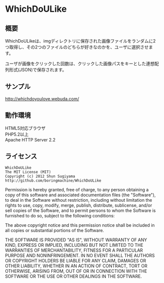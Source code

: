 WhichDoULike
=============



概要
-------------
WhichDoULikeは、imgディレクトリに保存された画像ファイルをランダムに2つ取得し、その2つのファイルのどちらが好きなのかを、ユーザに選択させます。  
  
ユーザが画像をクリックした回数は、クリックした画像パスをキーとした連想配列形式(JSON)で保存されます。

サンプル
-------------
<http://whichdoyoulove.webuda.com/>


動作環境
-------------
HTML5対応ブラウザ  
PHP5.2以上  
Apache HTTP Server 2.2


ライセンス
-------------

    WhichDoULike
    The MIT License (MIT)
    Copyright (c) 2012 Shun Sugiyama
    http://github.com/boringmachine/WhichDoULike

Permission is hereby granted, free of charge, to any person obtaining a copy of this software and associated documentation files (the "Software"), to deal in the Software without restriction, including without limitation the rights to use, copy, modify, merge, publish, distribute, sublicense, and/or sell copies of the Software, and to permit persons to whom the Software is furnished to do so, subject to the following conditions:

The above copyright notice and this permission notice shall be included in all copies or substantial portions of the Software.

THE SOFTWARE IS PROVIDED "AS IS", WITHOUT WARRANTY OF ANY KIND, EXPRESS OR IMPLIED, INCLUDING BUT NOT LIMITED TO THE WARRANTIES OF MERCHANTABILITY, FITNESS FOR A PARTICULAR PURPOSE AND NONINFRINGEMENT. IN NO EVENT SHALL THE AUTHORS OR COPYRIGHT HOLDERS BE LIABLE FOR ANY CLAIM, DAMAGES OR OTHER LIABILITY, WHETHER IN AN ACTION OF CONTRACT, TORT OR OTHERWISE, ARISING FROM, OUT OF OR IN CONNECTION WITH THE SOFTWARE OR THE USE OR OTHER DEALINGS IN THE SOFTWARE.